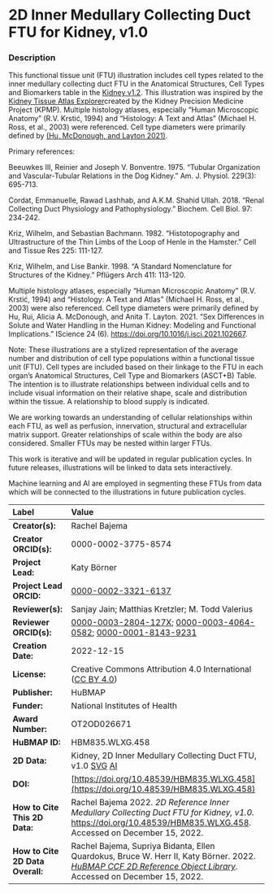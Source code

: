 # 2D Inner Medullary Collecting Duct FTU for Kidney, v1.0


### Description
This functional tissue unit (FTU) illustration includes cell types related to the inner medullary collecting duct FTU in the Anatomical Structures, Cell Types and Biomarkers table in the [Kidney v1.2](https://hubmapconsortium.github.io/ccf-releases/v1.2/asct-b/ASCT-B_VH_Kidney.csv). This illustration was inspired by the [Kidney Tissue Atlas Explorer](https://atlas.kpmp.org/explorer/)created by the Kidney Precision Medicine Project (KPMP). Multiple histology atlases, especially “Human Microscopic Anatomy” (R.V. Krstić, 1994) and “Histology: A Text and Atlas” (Michael H. Ross, et al., 2003) were referenced. Cell type diameters were primarily defined by [(Hu, McDonough, and Layton 2021)](https://doi.org/10.1016/j.isci.2021.102667).

Primary references:

Beeuwkes III, Reinier and Joseph V. Bonventre. 1975. “Tubular Organization and Vascular-Tubular Relations in the Dog Kidney.” Am. J. Physiol. 229(3): 695-713.

Cordat, Emmanuelle, Rawad Lashhab, and A.K.M. Shahid Ullah. 2018. “Renal Collecting Duct Physiology and Pathophysiology.” Biochem. Cell Biol. 97: 234-242.

Kriz, Wilhelm, and Sebastian Bachmann. 1982. “Histotopography and Ultrastructure of the Thin Limbs of the Loop of Henle in the Hamster.” Cell and Tissue Res 225: 111-127.

Kriz, Wilhelm, and Lise Bankir. 1998. “A Standard Nomenclature for Structures of the Kidney.” Pflügers Arch 411: 113-120.

Multiple histology atlases, especially “Human Microscopic Anatomy” (R.V. Krstić, 1994) and “Histology: A Text and Atlas” (Michael H. Ross, et al., 2003) were also referenced. Cell type diameters were primarily defined by Hu, Rui, Alicia A. McDonough, and Anita T. Layton. 2021. “Sex Differences in Solute and Water Handling in the Human Kidney: Modeling and Functional Implications.” IScience 24 (6). https://doi.org/10.1016/j.isci.2021.102667.


Note: These illustrations are a stylized representation of the average number and distribution of cell type populations within a functional tissue unit (FTU). Cell types are included based on their linkage to the FTU in each organ’s Anatomical Structures, Cell Type and Biomarkers (ASCT+B) Table. The intention is to illustrate relationships between individual cells and to include visual information on their relative shape, scale and distribution within the tissue. A relationship to blood supply is indicated.

We are working towards an understanding of cellular relationships within each FTU, as well as perfusion, innervation, structural and extracellular matrix support. Greater relationships of scale within the body are also considered. Smaller FTUs may be nested within larger FTUs.

This work is iterative and will be updated in regular publication cycles. In future releases, illustrations will be linked to data sets interactively. 

Machine learning and AI are employed in segmenting these FTUs from data which will be connected to the illustrations in future publication cycles.



| Label | Value |
| :------------- |:-------------|
| **Creator(s):** | Rachel Bajema |
| **Creator ORCID(s):** |0000-0002-3775-8574|
| **Project Lead:** | Katy B&ouml;rner |
| **Project Lead ORCID:** | [0000-0002-3321-6137](https://orcid.org/0000-0002-3321-6137) |
| **Reviewer(s):** | Sanjay Jain; Matthias Kretzler; M. Todd Valerius  |
| **Reviewer ORCID(s):** |[0000-0003-2804-127X](https://orcid.org/0000-0003-2804-127X); [0000-0003-4064-0582](https://orcid.org/0000-0003-4064-0582); [0000-0001-8143-9231](https://orcid.org/0000-0001-8143-9231)|
| **Creation Date:** | 2022-12-15|
| **License:** | Creative Commons Attribution 4.0 International ([CC BY 4.0](https://creativecommons.org/licenses/by/4.0/)) |
| **Publisher:** | HuBMAP |
| **Funder:** | National Institutes of Health |
| **Award Number:** | OT2OD026671 |
| **HuBMAP ID:** | HBM835.WLXG.458 |
| **2D Data:** | Kidney, 2D Inner Medullary Collecting Duct FTU, v1.0 [SVG](https://hubmapconsortium.github.io/ccf-releases/v1.3/2d-ftu/2d-ftu-kidney-inner-medullary-collecting-duct.svg) [AI](https://hubmapconsortium.github.io/ccf-releases/v1.3/2d-ftu/2d-ftu-kidney-inner-medullary-collecting-duct.ai)|
| **DOI:** | [https://doi.org/10.48539/HBM835.WLXG.458](https://doi.org/10.48539/HBM835.WLXG.458) |
| **How to Cite This 2D Data:** | Rachel Bajema 2022. *2D Reference Inner Medullary Collecting Duct FTU for Kidney, v1.0.* https://doi.org/10.48539/HBM835.WLXG.458. Accessed on December 15, 2022.|
| **How to Cite 2D Data Overall:** | Rachel Bajema, Supriya Bidanta, Ellen Quardokus,  Bruce W. Herr II, Katy Börner. 2022. [*HuBMAP CCF 2D Reference Object Library*](https://humanatlas.io/2d-ftu-illustrations). Accessed on December 15, 2022.|
